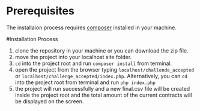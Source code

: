 # Prerequisites

The installaion process requires [composer](getcomposer.org) installed in your machine.


#Installation Process

1. clone the repository in your machine or you can download the zip file.
2. move the project into your localhost site folder.
3. `cd` into the project root and run `composer install` from terminal.
4. open the project from the browser typing `localhost/challende_accepted` or `localhost/challenge_accepted/index.php`.
   Alternatively, you can `cd` into the project root from terminal and run `php index.php`
5. the project will run successfully and a new final.csv file will be created inside the project root and the total amount of the current contracts will be displayed on the screen.